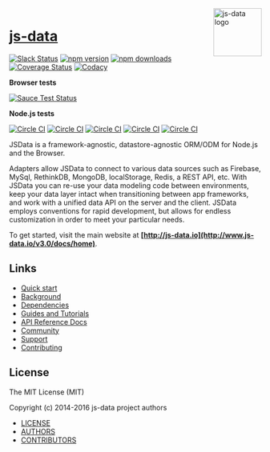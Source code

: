 <img src="https://raw.githubusercontent.com/js-data/js-data/master/js-data.png" alt="js-data logo" title="js-data" align="right" width="96" height="96" />

# [js-data](http://www.js-data.io/)

[![Slack Status][b1]][b2]
[![npm version][b3]][b4]
[![npm downloads][b7]][b8]
[![Coverage Status][b9]][b10]
[![Codacy][b11]][b12]

__Browser tests__

[![Sauce Test Status][b13]][b14]

__Node.js tests__

[![Circle CI][b5]][b6]
[![Circle CI][b15]][b6]
[![Circle CI][b16]][b6]
[![Circle CI][b17]][b6]
[![Circle CI][b18]][b6]

[b1]: http://slack.js-data.io/badge.svg
[b2]: http://slack.js-data.io
[b3]: https://img.shields.io/npm/v/js-data.svg?style=flat
[b4]: https://www.npmjs.org/package/js-data
[b5]: https://img.shields.io/travis/js-data/js-data/v3.svg?style=flat
[b6]: https://travis-ci.org/js-data/js-data
[b7]: https://img.shields.io/npm/dm/js-data.svg?style=flat
[b8]: https://www.npmjs.org/package/js-data
[b9]: https://img.shields.io/coveralls/js-data/js-data/master.svg?style=flat
[b10]: https://coveralls.io/github/js-data
[b11]: https://img.shields.io/codacy/88b55f71c45a47838d24ed1e5fd2476c.svg
[b12]: https://www.codacy.com/app/jasondobry/js-data/dashboard
[b13]: https://saucelabs.com/browser-matrix/jsdata.svg
[b14]: https://saucelabs.com/u/jsdata
[b15]: https://img.shields.io/badge/Node.js-v5.x-brightgreen.svg
[b16]: https://img.shields.io/badge/Node.js-v4.x-brightgreen.svg
[b17]: https://img.shields.io/badge/Node.js-v0.12.x-brightgreen.svg
[b18]: https://img.shields.io/badge/Node.js-v0.10.x-brightgreen.svg

JSData is a framework-agnostic, datastore-agnostic ORM/ODM for Node.js and the
Browser.

Adapters allow JSData to connect to various data sources such as Firebase,
MySql, RethinkDB, MongoDB, localStorage, Redis, a REST API, etc. With JSData
you can re-use your data modeling code between environments, keep your data
layer intact when transitioning between app frameworks, and work with a unified
data API on the server and the client. JSData employs conventions for rapid
development, but allows for endless customization in order to meet your
particular needs.

To get started, visit the main website at __[http://js-data.io](http://www.js-data.io/v3.0/docs/home)__.

## Links

* [Quick start](http://www.js-data.io/v3.0/docs/home#quick-start)
* [Background](http://www.js-data.io/v3.0/docs/home#background)
* [Dependencies](http://www.js-data.io/v3.0/docs/home#dependencies)
* [Guides and Tutorials](http://www.js-data.io/v3.0/docs/home)
* [API Reference Docs](http://api.js-data.io)
* [Community](http://js-data.io/docs/community)
* [Support](http://js-data.io/docs/support)
* [Contributing](http://js-data.io/docs/contributing)

## License

The MIT License (MIT)

Copyright (c) 2014-2016 js-data project authors

* [LICENSE](https://github.com/js-data/js-data/blob/master/LICENSE)
* [AUTHORS](https://github.com/js-data/js-data/blob/master/AUTHORS)
* [CONTRIBUTORS](https://github.com/js-data/js-data/blob/master/CONTRIBUTORS)
